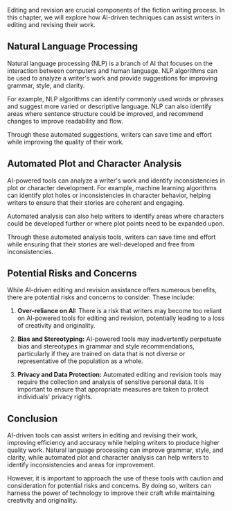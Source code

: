 
Editing and revision are crucial components of the fiction writing process. In this chapter, we will explore how AI-driven techniques can assist writers in editing and revising their work.

Natural Language Processing
---------------------------

Natural language processing (NLP) is a branch of AI that focuses on the interaction between computers and human language. NLP algorithms can be used to analyze a writer's work and provide suggestions for improving grammar, style, and clarity.

For example, NLP algorithms can identify commonly used words or phrases and suggest more varied or descriptive language. NLP can also identify areas where sentence structure could be improved, and recommend changes to improve readability and flow.

Through these automated suggestions, writers can save time and effort while improving the quality of their work.

Automated Plot and Character Analysis
-------------------------------------

AI-powered tools can analyze a writer's work and identify inconsistencies in plot or character development. For example, machine learning algorithms can identify plot holes or inconsistencies in character behavior, helping writers to ensure that their stories are coherent and engaging.

Automated analysis can also help writers to identify areas where characters could be developed further or where plot points need to be expanded upon.

Through these automated analysis tools, writers can save time and effort while ensuring that their stories are well-developed and free from inconsistencies.

Potential Risks and Concerns
----------------------------

While AI-driven editing and revision assistance offers numerous benefits, there are potential risks and concerns to consider. These include:

1. **Over-reliance on AI:** There is a risk that writers may become too reliant on AI-powered tools for editing and revision, potentially leading to a loss of creativity and originality.

2. **Bias and Stereotyping:** AI-powered tools may inadvertently perpetuate bias and stereotypes in grammar and style recommendations, particularly if they are trained on data that is not diverse or representative of the population as a whole.

3. **Privacy and Data Protection:** Automated editing and revision tools may require the collection and analysis of sensitive personal data. It is important to ensure that appropriate measures are taken to protect individuals' privacy rights.

Conclusion
----------

AI-driven tools can assist writers in editing and revising their work, improving efficiency and accuracy while helping writers to produce higher quality work. Natural language processing can improve grammar, style, and clarity, while automated plot and character analysis can help writers to identify inconsistencies and areas for improvement.

However, it is important to approach the use of these tools with caution and consideration for potential risks and concerns. By doing so, writers can harness the power of technology to improve their craft while maintaining creativity and originality.

